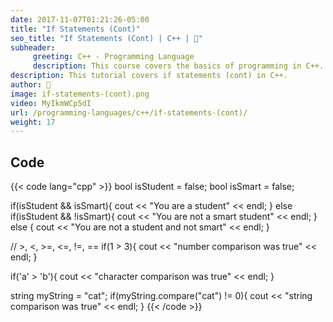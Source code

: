 ```yaml
---
date: 2017-11-07T01:21:26-05:00
title: "If Statements (Cont)"
seo_title: "If Statements (Cont) | C++ | 🦒"
subheader:
     greeting: C++ - Programming Language
     description: This course covers the basics of programming in C++. Work your way through the videos/articles and I'll teach you everything you need to know to start your programming journey!
description: This tutorial covers if statements (cont) in C++.
author: 🦒
image: if-statements-(cont).png
video: MyIkmWCp5dI
url: /programming-languages/c++/if-statements-(cont)/
weight: 17
---
```


## Code

{{< code lang="cpp" >}}
bool isStudent = false;
bool isSmart = false;

if(isStudent && isSmart){
     cout << "You are a student" << endl;
} else if(isStudent && !isSmart){
     cout << "You are not a smart student" << endl;
} else {
     cout << "You are not a student and not smart" << endl;
}

// >, <, >=, <=, !=, ==
if(1 > 3){
     cout << "number comparison was true" << endl;
}

if('a' > 'b'){
     cout << "character comparison was true" << endl;
}

string myString = "cat";
if(myString.compare("cat") != 0){
     cout << "string comparison was true" << endl;
}
{{< /code >}}